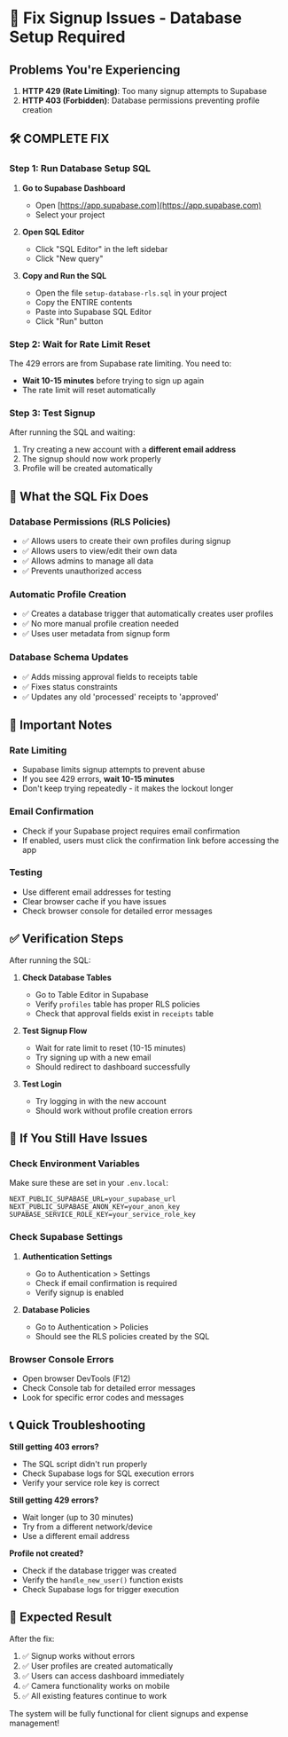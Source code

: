 # 🚨 Fix Signup Issues - Database Setup Required

## Problems You're Experiencing
1. **HTTP 429 (Rate Limiting)**: Too many signup attempts to Supabase
2. **HTTP 403 (Forbidden)**: Database permissions preventing profile creation

## 🛠️ COMPLETE FIX

### Step 1: Run Database Setup SQL

1. **Go to Supabase Dashboard**
   - Open [https://app.supabase.com](https://app.supabase.com)
   - Select your project

2. **Open SQL Editor**
   - Click "SQL Editor" in the left sidebar
   - Click "New query"

3. **Copy and Run the SQL**
   - Open the file `setup-database-rls.sql` in your project
   - Copy the ENTIRE contents
   - Paste into Supabase SQL Editor
   - Click "Run" button

### Step 2: Wait for Rate Limit Reset

The 429 errors are from Supabase rate limiting. You need to:
- **Wait 10-15 minutes** before trying to sign up again
- The rate limit will reset automatically

### Step 3: Test Signup

After running the SQL and waiting:
1. Try creating a new account with a **different email address**
2. The signup should now work properly
3. Profile will be created automatically

## 🎯 What the SQL Fix Does

### Database Permissions (RLS Policies)
- ✅ Allows users to create their own profiles during signup
- ✅ Allows users to view/edit their own data
- ✅ Allows admins to manage all data
- ✅ Prevents unauthorized access

### Automatic Profile Creation
- ✅ Creates a database trigger that automatically creates user profiles
- ✅ No more manual profile creation needed
- ✅ Uses user metadata from signup form

### Database Schema Updates
- ✅ Adds missing approval fields to receipts table
- ✅ Fixes status constraints
- ✅ Updates any old 'processed' receipts to 'approved'

## 🚨 Important Notes

### Rate Limiting
- Supabase limits signup attempts to prevent abuse
- If you see 429 errors, **wait 10-15 minutes**
- Don't keep trying repeatedly - it makes the lockout longer

### Email Confirmation
- Check if your Supabase project requires email confirmation
- If enabled, users must click the confirmation link before accessing the app

### Testing
- Use different email addresses for testing
- Clear browser cache if you have issues
- Check browser console for detailed error messages

## ✅ Verification Steps

After running the SQL:

1. **Check Database Tables**
   - Go to Table Editor in Supabase
   - Verify `profiles` table has proper RLS policies
   - Check that approval fields exist in `receipts` table

2. **Test Signup Flow**
   - Wait for rate limit to reset (10-15 minutes)
   - Try signing up with a new email
   - Should redirect to dashboard successfully

3. **Test Login**
   - Try logging in with the new account
   - Should work without profile creation errors

## 🔧 If You Still Have Issues

### Check Environment Variables
Make sure these are set in your `.env.local`:
```
NEXT_PUBLIC_SUPABASE_URL=your_supabase_url
NEXT_PUBLIC_SUPABASE_ANON_KEY=your_anon_key
SUPABASE_SERVICE_ROLE_KEY=your_service_role_key
```

### Check Supabase Settings
1. **Authentication Settings**
   - Go to Authentication > Settings
   - Check if email confirmation is required
   - Verify signup is enabled

2. **Database Policies**
   - Go to Authentication > Policies
   - Should see the RLS policies created by the SQL

### Browser Console Errors
- Open browser DevTools (F12)
- Check Console tab for detailed error messages
- Look for specific error codes and messages

## 📞 Quick Troubleshooting

**Still getting 403 errors?**
- The SQL script didn't run properly
- Check Supabase logs for SQL execution errors
- Verify your service role key is correct

**Still getting 429 errors?**
- Wait longer (up to 30 minutes)
- Try from a different network/device
- Use a different email address

**Profile not created?**
- Check if the database trigger was created
- Verify the `handle_new_user()` function exists
- Check Supabase logs for trigger execution

## 🎉 Expected Result

After the fix:
1. ✅ Signup works without errors
2. ✅ User profiles are created automatically  
3. ✅ Users can access dashboard immediately
4. ✅ Camera functionality works on mobile
5. ✅ All existing features continue to work

The system will be fully functional for client signups and expense management! 